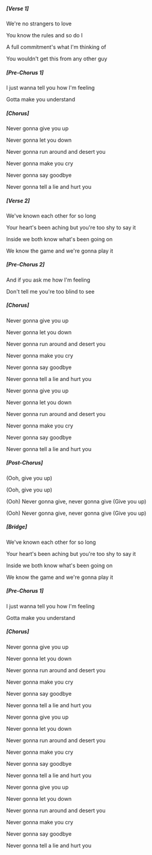 ##### [Verse 1]

We're no strangers to love

You know the rules and so do I

A full commitment's what I'm thinking of

You wouldn't get this from any other guy


##### [Pre-Chorus 1]

I just wanna tell you how I'm feeling

Gotta make you understand


##### [Chorus]

Never gonna give you up

Never gonna let you down

Never gonna run around and desert you

Never gonna make you cry

Never gonna say goodbye

Never gonna tell a lie and hurt you


##### [Verse 2]

We've known each other for so long

Your heart's been aching but you're too shy to say it

Inside we both know what's been going on

We know the game and we're gonna play it


##### [Pre-Chorus 2]

And if you ask me how I'm feeling

Don't tell me you're too blind to see


##### [Chorus]

Never gonna give you up

Never gonna let you down

Never gonna run around and desert you

Never gonna make you cry

Never gonna say goodbye

Never gonna tell a lie and hurt you

Never gonna give you up

Never gonna let you down

Never gonna run around and desert you

Never gonna make you cry

Never gonna say goodbye

Never gonna tell a lie and hurt you


##### [Post-Chorus]

(Ooh, give you up)

(Ooh, give you up)

(Ooh) Never gonna give, never gonna give (Give you up)

(Ooh) Never gonna give, never gonna give (Give you up)


##### [Bridge]

We've known each other for so long

Your heart's been aching but you're too shy to say it

Inside we both know what's been going on

We know the game and we're gonna play it


##### [Pre-Chorus 1]

I just wanna tell you how I'm feeling

Gotta make you understand


##### [Chorus]

Never gonna give you up

Never gonna let you down

Never gonna run around and desert you

Never gonna make you cry

Never gonna say goodbye

Never gonna tell a lie and hurt you

Never gonna give you up

Never gonna let you down

Never gonna run around and desert you

Never gonna make you cry

Never gonna say goodbye

Never gonna tell a lie and hurt you

Never gonna give you up

Never gonna let you down

Never gonna run around and desert you

Never gonna make you cry

Never gonna say goodbye

Never gonna tell a lie and hurt you